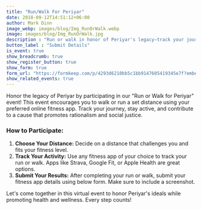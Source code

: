 ```yaml
---
title: "Run/Walk For Periyar"
date: 2018-09-12T14:51:12+06:00
author: Mark Dinn
image_webp: images/blog/Img_RunOrWalk.webp
image: images/blog/Img_RunOrWalk.jpg
description : "Run or walk in honor of Periyar's legacy—track your journey using fitness app!"
button_label : "Submit Details"
is_event: true
show_breadcrumb: true
show_register_button: true
show_form: true
form_url: "https://formkeep.com/p/4293d6210bb5c1bb9147605419345e7f?embedded=1"
show_related_events: true
---
```


Honor the legacy of Periyar by participating in our "Run or Walk for Periyar" event! This event encourages you to walk or run a set distance using your preferred online fitness app. Track your journey, stay active, and contribute to a cause that promotes rationalism and social justice.

### How to Participate:

1. **Choose Your Distance:** Decide on a distance that challenges you and fits your fitness level.
2. **Track Your Activity:** Use any fitness app of your choice to track your run or walk. Apps like Strava, Google Fit, or Apple Health are great options.
3. **Submit Your Results:** After completing your run or walk, submit your fitness app details using below form. Make sure to include a screenshot.

Let's come together in this virtual event to honor Periyar's ideals while promoting health and wellness. Every step counts!
